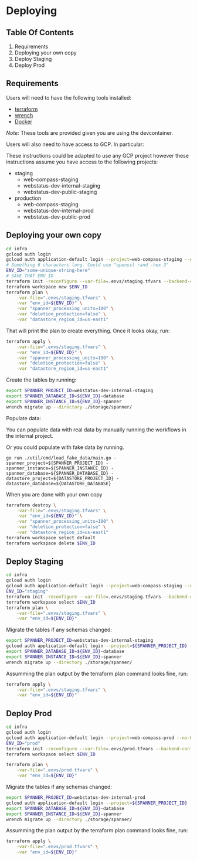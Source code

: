 # Deploying

## Table Of Contents

1. Requirements
2. Deploying your own copy
3. Deploy Staging
4. Deploy Prod

## Requirements

Users will need to have the following tools installed:

- [terraform](https://www.terraform.io/)
- [wrench](https://github.com/cloudspannerecosystem/wrench)
- [Docker](https://www.docker.com/)

_Note:_ These tools are provided given you are using the devcontainer.

Users will also need to have access to GCP. In particular:

These instructions could be adapted to use any GCP project however these
instructions assume you have access to the following projects:

- staging
  - web-compass-staging
  - webstatus-dev-internal-staging
  - webstatus-dev-public-staging
- production
  - web-compass-staging
  - webstatus-dev-internal-prod
  - webstatus-dev-public-prod

## Deploying your own copy

```sh
cd infra
gcloud auth login
gcloud auth application-default login --project=web-compass-staging --no-browser
# Something 6 characters long. Could use "openssl rand -hex 3"
ENV_ID="some-unique-string-here"
# SAVE THAT ENV_ID
terraform init -reconfigure --var-file=.envs/staging.tfvars --backend-config=.envs/backend-staging.tfvars
terraform workspace new $ENV_ID
terraform plan \
    -var-file=".envs/staging.tfvars" \
    -var "env_id=${ENV_ID}" \
    -var "spanner_processing_units=100" \
    -var "deletion_protection=false" \
    -var "datastore_region_id=us-east1"
```

That will print the plan to create everything. Once it looks okay, run:

```sh
terraform apply \
    -var-file=".envs/staging.tfvars" \
    -var "env_id=${ENV_ID}" \
    -var "spanner_processing_units=100" \
    -var "deletion_protection=false" \
    -var "datastore_region_id=us-east1"
```

Create the tables by running:

```sh
export SPANNER_PROJECT_ID=webstatus-dev-internal-staging
export SPANNER_DATABASE_ID=${ENV_ID}-database
export SPANNER_INSTANCE_ID=${ENV_ID}-spanner
wrench migrate up --directory ./storage/spanner/
```

Populate data:

You can populate data with real data by manually running the workflows in the
internal project.

Or you could populate with fake data by running.

```
go run ./util/cmd/load_fake_data/main.go -spanner_project=${SPANNER_PROJECT_ID} -spanner_instance=${SPANNER_INSTANCE_ID} -spanner_database=${SPANNER_DATABASE_ID} -datastore_project=${DATASTORE_PROJECT_ID} -datastore_database=${DATASTORE_DATABASE}
```

When you are done with your own copy

```sh
terraform destroy \
    -var-file=".envs/staging.tfvars" \
    -var "env_id=${ENV_ID}" \
    -var "spanner_processing_units=100" \
    -var "deletion_protection=false" \
    -var "datastore_region_id=us-east1"
terraform workspace select default
terraform workspace delete $ENV_ID
```

## Deploy Staging

```sh
cd infra
gcloud auth login
gcloud auth application-default login --project=web-compass-staging --no-browser
ENV_ID="staging"
terraform init -reconfigure --var-file=.envs/staging.tfvars --backend-config=.envs/backend-staging.tfvars
terraform workspace select $ENV_ID
terraform plan \
    -var-file=".envs/staging.tfvars" \
    -var "env_id=${ENV_ID}"
```

Migrate the tables if any schemas changed:

```sh
export SPANNER_PROJECT_ID=webstatus-dev-internal-staging
gcloud auth application-default login --project=${SPANNER_PROJECT_ID} --no-browser
export SPANNER_DATABASE_ID=${ENV_ID}-database
export SPANNER_INSTANCE_ID=${ENV_ID}-spanner
wrench migrate up --directory ./storage/spanner/
```

Assumming the plan output by the terraform plan command looks fine, run:

```sh
terraform apply \
    -var-file=".envs/staging.tfvars" \
    -var "env_id=${ENV_ID}"
```

## Deploy Prod

```sh
cd infra
gcloud auth login
gcloud auth application-default login --project=web-compass-prod --no-browser
ENV_ID="prod"
terraform init -reconfigure --var-file=.envs/prod.tfvars --backend-config=.envs/backend-prod.tfvars
terraform workspace select $ENV_ID

terraform plan \
    -var-file=".envs/prod.tfvars" \
    -var "env_id=${ENV_ID}"
```

Migrate the tables if any schemas changed:

```sh
export SPANNER_PROJECT_ID=webstatus-dev-internal-prod
gcloud auth application-default login --project=${SPANNER_PROJECT_ID} --no-browser
export SPANNER_DATABASE_ID=${ENV_ID}-database
export SPANNER_INSTANCE_ID=${ENV_ID}-spanner
wrench migrate up --directory ./storage/spanner/
```

Assumming the plan output by the terraform plan command looks fine, run:

```sh
terraform apply \
    -var-file=".envs/prod.tfvars" \
    -var "env_id=${ENV_ID}"
```
